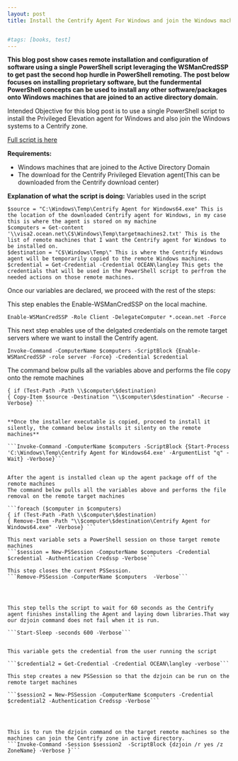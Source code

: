 ```yaml
---
layout: post
title: Install the Centrify Agent For Windows and join the Windows machine to a Zone using a single PowerShell Script


#tags: [books, test]
---
```

**This blog post show cases remote installation and configuration of software using a single PowerShell script leveraging the WSManCredSSP to get past the second hop hurdle in PowerShell remoting. The post below focuses on installing proprietary software, but the fundermental PowerShell concepts can be used to install any other software/packages onto Windows machines that are joined to an active directory domain.**

Intended Objective for this blog post is to use a single PowerShell script to install the Privileged Elevation agent for Windows and also join the Windows systems to a Centrify zone.

[Full script is here](https://github.com/gracelugandakamya/this-worked-for-me/blob/main/InstallWindowsAgentAndjoinmachinetoaCentrifyZone-github-version.ps1)

**Requirements:**
* Windows machines that are joined to the Active Directory Domain
* The download for the Centrify Privileged Elevation agent(This can be downloaded from the Centrify download center) 

**Explanation of what the script is doing:**
Variables used in the script
```
$source = "C:\Windows\Temp\Centrify Agent for Windows64.exe" This is the location of the downloaded Centrify agent for Windows, in my case this is where the agent is stored on my machine
$computers = Get-content '\\visa2.ocean.net\C$\Windows\Temp\targetmachines2.txt' This is the list of remote machines that I want the Centrify agent for Windows to be installed on.
$destination = "C$\Windows\Temp\" This is where the Centrify Windows agent will be temporarily copied to the remote Windows machines.
$credential = Get-Credential -Credential OCEAN\langley This gets the credentials that will be used in the PowerShell script to perfrom the needed actions on those remote machines.
```
Once our variables are declared, we proceed with the rest of the steps:

This step enables the Enable-WSManCredSSP on the local machine.

```Enable-WSManCredSSP -Role Client -DelegateComputer *.ocean.net -Force```

This next step enables use of the delgated credentials on the remote target servers where we want to install the Centrify agent.

```Invoke-Command -ComputerName $computers -ScriptBlock {Enable-WSManCredSSP -role server -Force} -Credential $credential```


The command below pulls all the variables above and performs the file copy onto the remote machines

```foreach ($computer in $computers) 
{ if (Test-Path -Path \\$computer\$destination) 
{ Copy-Item $source -Destination "\\$computer\$destination" -Recurse -Verbose} ```


**Once the installer executable is copied, proceed to install it silently, the command below installs it silenty on the remote machines**

```Invoke-Command -ComputerName $computers -ScriptBlock {Start-Process 'C:\Windows\Temp\Centrify Agent for Windows64.exe' -ArgumentList "q" -Wait} -Verbose}```


After the agent is installed clean up the agent package off of the remote machines
The command below pulls all the variables above and performs the file removal on the remote target machines

```foreach ($computer in $computers) 
{ if (Test-Path -Path \\$computer\$destination) 
{ Remove-Item -Path "\\$computer\$destination\Centrify Agent for Windows64.exe" -Verbose} ```

This next variable sets a PowerShell session on those target remote machines
```$session = New-PSSession -ComputerName $computers -Credential $credential -Authentication Credssp -Verbose```

This step closes the current PSSession.
```Remove-PSSession -ComputerName $computers  -Verbose```




This step tells the script to wait for 60 seconds as the Centrify agent finishes installing the Agent and laying down libraries.That way our dzjoin command does not fail when it is run.

```Start-Sleep -seconds 600 -Verbose```


This variable gets the credential from the user running the script

```$credential2 = Get-Credential -Credential OCEAN\langley -verbose```

This step creates a new PSSession so that the dzjoin can be run on the remote target machines

```$session2 = New-PSSession -ComputerName $computers -Credential $credential2 -Authentication Credssp -Verbose```




This is to run the dzjoin command on the target remote machines so the machines can join the Centrify zone in active directory.
```Invoke-Command -Session $session2  -ScriptBlock {dzjoin /r yes /z ZoneName} -Verbose }```





